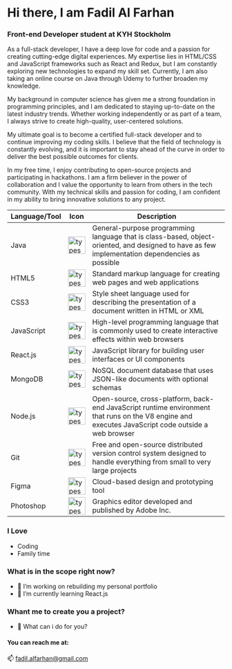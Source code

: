 # Hi there, I am Fadil Al Farhan
### Front-end Developer student at KYH Stockholm
As a full-stack developer, I have a deep love for code and a passion for creating cutting-edge digital experiences. My expertise lies in HTML/CSS and JavaScript frameworks such as React and Redux, but I am constantly exploring new technologies to expand my skill set. Currently, I am also taking an online course on Java through Udemy to further broaden my knowledge.

My background in computer science has given me a strong foundation in programming principles, and I am dedicated to staying up-to-date on the latest industry trends. Whether working independently or as part of a team, I always strive to create high-quality, user-centered solutions.

My ultimate goal is to become a certified full-stack developer and to continue improving my coding skills. I believe that the field of technology is constantly evolving, and it is important to stay ahead of the curve in order to deliver the best possible outcomes for clients.

In my free time, I enjoy contributing to open-source projects and participating in hackathons. I am a firm believer in the power of collaboration and I value the opportunity to learn from others in the tech community. With my technical skills and passion for coding, I am confident in my ability to bring innovative solutions to any project.

|  Language/Tool  |  Icon  |  Description  |
| --- | --- | --- |
| Java | <img src="https://user-images.githubusercontent.com/18538595/208375628-f8ff4ae5-cddd-4abe-bc54-bb59870d2598.svg" alt="typescript" width="40" height="40"/> </a> | General-purpose programming language that is class-based, object-oriented, and designed to have as few implementation dependencies as possible |
| HTML5 | <img src="https://cdn.jsdelivr.net/gh/devicons/devicon/icons/html5/html5-plain-wordmark.svg" alt="typescript" width="40" height="40"/> </a> | Standard markup language for creating web pages and web applications |
| CSS3 | <img src="https://cdn.jsdelivr.net/gh/devicons/devicon/icons/css3/css3-plain-wordmark.svg" alt="typescript" width="40" height="40"/> </a> | Style sheet language used for describing the presentation of a document written in HTML or XML |
| JavaScript | <img src="https://cdn.jsdelivr.net/gh/devicons/devicon/icons/javascript/javascript-original.svg" alt="typescript" width="40" height="40"/> </a> | High-level programming language that is commonly used to create interactive effects within web browsers |
| React.js | <img src="https://cdn.jsdelivr.net/gh/devicons/devicon/icons/react/react-original-wordmark.svg" alt="typescript" width="40" height="40"/> </a> | JavaScript library for building user interfaces or UI components |
| MongoDB | <img src="https://cdn.jsdelivr.net/gh/devicons/devicon/icons/mongodb/mongodb-original.svg" alt="typescript" width="40" height="40"/> </a> | NoSQL document database that uses JSON-like documents with optional schemas |
| Node.js | <img src="https://cdn.jsdelivr.net/gh/devicons/devicon/icons/nodejs/nodejs-original.svg" alt="typescript" width="40" height="40"/> </a> | Open-source, cross-platform, back-end JavaScript runtime environment that runs on the V8 engine and executes JavaScript code outside a web browser |
| Git | <img src="https://user-images.githubusercontent.com/18538595/198822959-4cb3c501-3aa2-4797-a1d1-1163189b0667.svg" alt="typescript" width="40" height="40"/> </a> | Free and open-source distributed version control system designed to handle everything from small to very large projects |
| Figma | <img src="https://cdn.jsdelivr.net/gh/devicons/devicon/icons/figma/figma-original.svg" alt="typescript" width="40" height="40"/> </a> | Cloud-based design and prototyping tool |
| Photoshop | <img src="https://cdn.jsdelivr.net/gh/devicons/devicon/icons/photoshop/photoshop-plain.svg" alt="typescript" width="40" height="40"/> </a> | Graphics editor developed and published by Adobe Inc. |


### I Love
 - Coding
 - Family time
 
### What is in the scope right now?
- 🔭 I’m working on rebuilding my personal portfolio
- 🌱 I’m currently learning React.js

### Whant me to create you a project?
- 💬 What can i do for you?


#### You can reach me at:

📫 fadil.alfarhan@gmail.com
